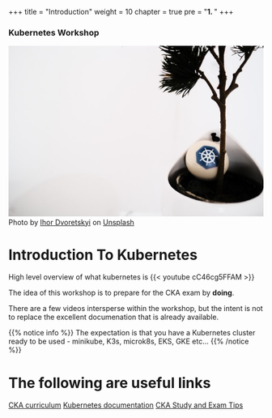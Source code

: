 +++
title = "Introduction"
weight = 10
chapter = true
pre = "<b>1. </b>"
+++

### Kubernetes Workshop
![Kubernetes](images/ihor-dvoretskyi1-unsplash.jpg?classes=border)
Photo by <a href="https://unsplash.com/@ihor_dvoretskyi?utm_source=unsplash&utm_medium=referral&utm_content=creditCopyText">Ihor Dvoretskyi</a> on <a href="https://unsplash.com/collections/4540457/kubernetes?utm_source=unsplash&utm_medium=referral&utm_content=creditCopyText">Unsplash</a>
# Introduction To Kubernetes

High level overview of what kubernetes is 
{{< youtube cC46cg5FFAM >}}

The idea of this workshop is to prepare for the CKA exam by **doing**.

There are a few videos intersperse within the workshop, but the intent is not to replace the excellent documenation that is already available.

{{% notice info %}}
The expectation is that you have a Kubernetes cluster ready to be used - minikube, K3s, microk8s, EKS, GKE etc...
{{% /notice %}}


# The following are useful links 

[CKA curriculum](https://github.com/cncf/curriculum/blob/master/CKA_Curriculum_v1.21.pdf)
[Kubernetes documentation](https://kubernetes.io/docs/home/)
[CKA Study and Exam Tips](https://docs.google.com/presentation/d/1QmOwflPsWHww1xFyqGIea0-9TdNNkpxL6z20ifXsOHk/edit?usp=sharing)
